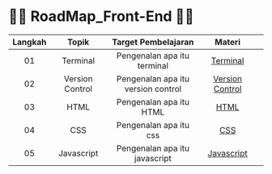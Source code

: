 # 🎉🎉 RoadMap_Front-End 🎉🎉

 
Langkah |          Topik           |                              Target Pembelajaran                               |                               Materi                               |                                           |
| :-----: | :----------------------: | :----------------------------------------------------------------------------: | :----------------------------------------------------------------: | :-----------------------------------------------------------
|   01    |        Terminal        |                             Pengenalan apa itu terminal                             |             [Terminal](https://github.com/citraFebriawirti/RoadMap_Front-End/tree/main/Terminal)             |                              
|   02    |        Version Control        |                  Pengenalan apa itu version control                 |                 [Version Control](https://github.com/citraFebriawirti/RoadMap_Front-End/tree/main/Version%20Control)                 |  
|   03    |      HTML      |                Pengenalan apa itu HTML               |           [HTML](https://github.com/citraFebriawirti/RoadMap_Front-End/tree/main/HTML)           |     
|   04    |   CSS    |         Pengenalan apa itu css           |        [CSS](https://github.com/citraFebriawirti/RoadMap_Front-End/tree/main/CSS)        |    
|   05    | Javascript |    Pengenalan apa itu javascript   | [Javascript](https://github.com/citraFebriawirti/RoadMap_Front-End/tree/main/Javascript) |

